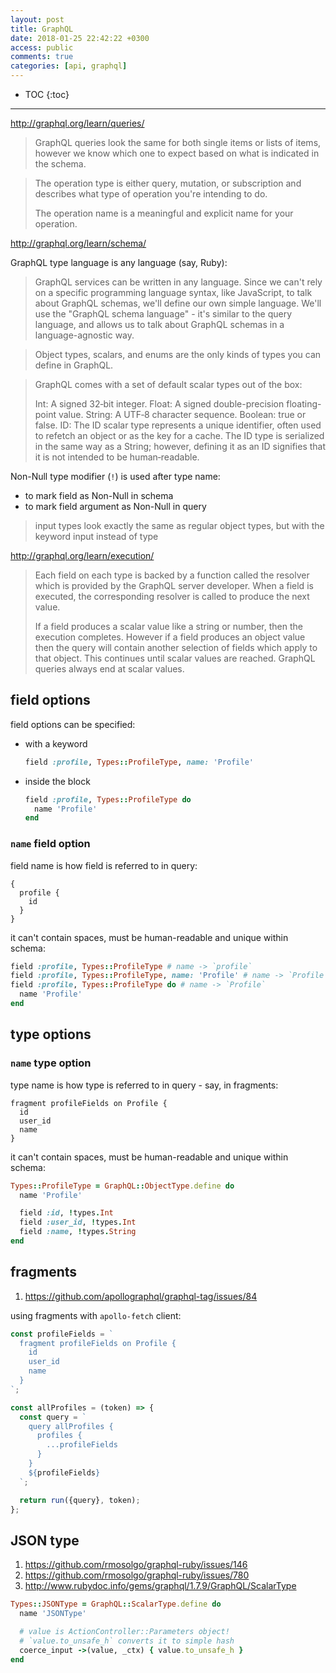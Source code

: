 ```yaml
---
layout: post
title: GraphQL
date: 2018-01-25 22:42:22 +0300
access: public
comments: true
categories: [api, graphql]
---
```


<!-- more -->

* TOC
{:toc}
<hr>

<http://graphql.org/learn/queries/>

> GraphQL queries look the same for both single items or lists of items,
> however we know which one to expect based on what is indicated in the schema.

> The operation type is either query, mutation, or subscription and describes
> what type of operation you're intending to do.
>
> The operation name is a meaningful and explicit name for your operation.

<http://graphql.org/learn/schema/>

GraphQL type language is any language (say, Ruby):

> GraphQL services can be written in any language. Since we can't rely on a
> specific programming language syntax, like JavaScript, to talk about GraphQL
> schemas, we'll define our own simple language. We'll use the "GraphQL schema
> language" - it's similar to the query language, and allows us to talk about
> GraphQL schemas in a language-agnostic way.

> Object types, scalars, and enums are the only kinds of types
> you can define in GraphQL.

> GraphQL comes with a set of default scalar types out of the box:
>
> Int: A signed 32‐bit integer.
> Float: A signed double-precision floating-point value.
> String: A UTF‐8 character sequence.
> Boolean: true or false.
> ID: The ID scalar type represents a unique identifier, often used to
>   refetch an object or as the key for a cache. The ID type is serialized
>   in the same way as a String; however, defining it as an ID signifies
>   that it is not intended to be human‐readable.

Non-Null type modifier (`!`) is used after type name:

- to mark field as Non-Null in schema
- to mark field argument as Non-Null in query

> input types look exactly the same as regular object types,
> but with the keyword input instead of type

<http://graphql.org/learn/execution/>

> Each field on each type is backed by a function called the resolver which
> is provided by the GraphQL server developer. When a field is executed, the
> corresponding resolver is called to produce the next value.
>
> If a field produces a scalar value like a string or number, then the
> execution completes. However if a field produces an object value then
> the query will contain another selection of fields which apply to that
> object. This continues until scalar values are reached. GraphQL queries
> always end at scalar values.

field options
-------------

field options can be specified:

- with a keyword

  ```ruby
  field :profile, Types::ProfileType, name: 'Profile'
  ```

- inside the block

  ```ruby
  field :profile, Types::ProfileType do
    name 'Profile'
  end
  ```

### `name` field option

field name is how field is referred to in query:

```
{
  profile {
    id
  }
}
```

it can't contain spaces, must be human-readable and unique within schema:

```ruby
field :profile, Types::ProfileType # name -> `profile`
field :profile, Types::ProfileType, name: 'Profile' # name -> `Profile`
field :profile, Types::ProfileType do # name -> `Profile`
  name 'Profile'
end
```

type options
------------

### `name` type option

type name is how type is referred to in query - say, in fragments:

```
fragment profileFields on Profile {
  id
  user_id
  name
}
```

it can't contain spaces, must be human-readable and unique within schema:

```ruby
Types::ProfileType = GraphQL::ObjectType.define do
  name 'Profile'

  field :id, !types.Int
  field :user_id, !types.Int
  field :name, !types.String
end
```

fragments
---------

1. <https://github.com/apollographql/graphql-tag/issues/84>

using fragments with `apollo-fetch` client:

```javascript
const profileFields = `
  fragment profileFields on Profile {
    id
    user_id
    name
  }
`;

const allProfiles = (token) => {
  const query = `
    query allProfiles {
      profiles {
        ...profileFields
      }
    }
    ${profileFields}
  `;

  return run({query}, token);
};
```

JSON type
---------

1. <https://github.com/rmosolgo/graphql-ruby/issues/146>
2. <https://github.com/rmosolgo/graphql-ruby/issues/780>
3. <http://www.rubydoc.info/gems/graphql/1.7.9/GraphQL/ScalarType>

```ruby
Types::JSONType = GraphQL::ScalarType.define do
  name 'JSONType'

  # value is ActionController::Parameters object!
  # `value.to_unsafe_h` converts it to simple hash
  coerce_input ->(value, _ctx) { value.to_unsafe_h }
end
```
